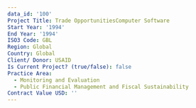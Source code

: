```yaml
---
data_id: '100'
Project Title: Trade OpportunitiesComputer Software
Start Year: '1994'
End Year: '1994'
ISO3 Code: GBL
Region: Global
Country: Global
Client/ Donor: USAID
Is Current Project? (true/false): false
Practice Area:
  - Monitoring and Evaluation
  - Public Financial Management and Fiscal Sustainability
Contract Value USD: ''
---
```

